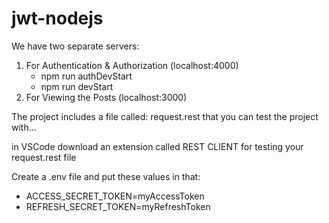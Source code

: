 # jwt-nodejs

We have two separate servers:
  1. For Authentication & Authorization (localhost:4000)
      - npm run authDevStart
      - npm run devStart
  3. For Viewing the Posts (localhost:3000)

The project includes a file called: request.rest that you can test the project with...

in VSCode download an extension called REST CLIENT for testing your request.rest file

Create a .env file and put these values in that:
- ACCESS_SECRET_TOKEN=myAccessToken
- REFRESH_SECRET_TOKEN=myRefreshToken
